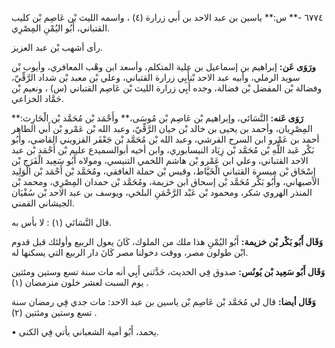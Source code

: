 ٦٧٧٤ -** س:** ياسين بن عبد الاحد بن أَبي زرارة (٤) ، واسمه الليث بْن عَاصِم بْن كليب القتباني، أَبُو اليُمْنِ المِصْرِي.

رأى أشهب بْن عبد العزيز.

**ورَوَى عَن:** إبراهيم بن إسماعيل بن علية المتكلم، وأسعد ابن وهْب المعافري، وأيوب بْن سويد الرملي، وأبيه عبد الاحد بْنأَبِي زرارة القتباني، وعلي بْن معبد بْن شداد الرَّقِّيّ، وفضالة بْن المفضل بْن فضالة، وجده أَبِي زرارة الليث بْن عَاصِم القتباني (س) ، ونعيم بْن حَمَّاد الخزاعي.

**رَوَى عَنه:** النَّسَائي، وإبراهيم بْن عَاصِم بْن مُوسَى،** وأَحْمَد بْن مُحَمَّد بْن الْحَارِث:** المِصْرِيان، وأحمد بن يحيى بن خالد بْن حيان الرَّقِّيّ، وعبد الله بْن عَمْرو بْن أَبي الطاهر أحمد بن عَمْرو ابن السرح القرشي، وعبد الله بْن مُحَمَّد بْن جَعْفَر القزويني القاضي، وأَبُو بَكْر عَبد اللَّهِ بْن مُحَمَّد بْن زِيَاد النيسابوري، وابن أخيه أبوالسميدع عليم بْن أَحْمَد بْن عبد الاحد القتباني، وعلي ابن عَمْرو بْن هاشم اللخمي التنيسي، ومولاه أَبُو سَعِيد الْفَرَج بْن إِسْحَاق بْن ميسرة القتباني الْخَيَّاط، وقيس بْن حملة الغافقي، ومُحَمَّد بْن أَحْمَد بْن الْوَلِيد الأصبهاني، وأَبُو بَكْر مُحَمَّد بْن إسحاق ابن خزيمة، ومُحَمَّد بْن حمدان المِصْرِي، ومحمد بْن المنذر الهروي شكر، ومحمود بْن عَبْد الرَّحْمَنِ البلخي، ويوسف بن عبد الاحد بْن سُفْيَان الجيشاني القمني.

قال النَّسَائي (١) : لا بأس به.

**وَقَال أَبُو بَكْر بْن خزيمة:** أَبُو اليُمْنِ هذا ملك من الملوك، كَانَ يعول الربيع وأولئك قبل قدوم ابْن طولون مصر، ووقت دخولنا مصر كَانَ دار الربيع التي يسكنها له.

**وَقَال أَبُو سَعِيد بْن يُونُس:** صدوق فِي الحديث، حَدَّثني أَبِي أنه مات سنة تسع وستين ومئتين يوم السبت لعشر خلون منرمضان (١) .

**وَقَال أيضا:** قال لي مُحَمَّد بْن عَاصِم بْن ياسين بن عبد الاحد: مات جدي فِي رمضان سنة تسع وستين ومئتين (٢) .

• يحمد، أَبُو أمية الشعباني يأتي فِي الكنى.